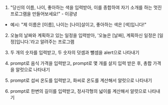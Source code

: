 1. "당신의 이름, 나이, 좋아하는 색을 입력받아, 이를 종합하여 자기 소개를 하는 멋진 프로그램을 만들어보세요!" - 이광녕

- 예시: "제 이름은 [이름], 나이는 [나이]살이고, 좋아하는 색은 [색]입니다!"

2. 오늘의 날짜와 계획하고 있는 일정을 입력받아, '오늘은 [날짜], 계획하신 일정은 [일정]입니다.'라고 알려주는 프로그램

3. 두 개의 숫자를 입력받고, 두 숫자의 덧셈과 뺄셈을 alert으로 나타내기

4. prompt로 음식 가격을 입력받고, prompt로 몇 개를 살지 입력 받은 후, 총합 가격을 알럿으로 나타내기

5. prompt로 섭씨 온도를 입력받고, 화씨로 온도를 계산해서 알럿으로 나타내기

6. prompt로 한변의 길이를 입력받고, 정사각형의 넓이를 계산해서 알럿으로 나타내기
